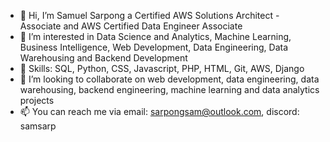 - 👋 Hi, I’m Samuel Sarpong a Certified AWS Solutions Architect - Associate and AWS Certified Data Engineer Associate
- 👀 I’m interested in Data Science and Analytics, Machine Learning, Business Intelligence, Web Development, Data Engineering, Data Warehousing and Backend Development
- 🌱 Skills:  SQL, Python, CSS, Javascript, PHP, HTML, Git, AWS, Django 
- 💞️ I’m looking to collaborate on web development, data engineering, data warehousing, backend engineering, machine learning and data analytics projects
- 📫 You can reach me via email: sarpongsam@outlook.com, discord: samsarp

<!---
sammyosti/sammyosti is a ✨ special ✨ repository because its `README.md` (this file) appears on your GitHub profile.
You can click the Preview link to take a look at your changes.
--->
